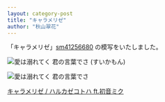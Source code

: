 ```yaml
---
layout: category-post
title: "キャラメリゼ"
author: "秋山翠花"
---
```


「キャラメリゼ」[sm41256680](https://www.nicovideo.jp/watch/sm41256680) の模写をいたしました。

![愛は溺れてく 君の言葉でさ (すいかもん)](https://sueakiyama.github.io/illustrations/images/20230207_2.png)

![愛は溺れてく 君の言葉でさ](https://sueakiyama.github.io/illustrations/images/20230207_1.png)

<script type="application/javascript" src="https://embed.nicovideo.jp/watch/sm41256680/script?w=640&h=360"></script><noscript><a href="https://www.nicovideo.jp/watch/sm41256680">キャラメリゼ  / ハルカゼコトハ ft.初音ミク</a></noscript>
